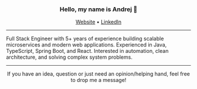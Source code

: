 <h3 align='center'>Hello, my name is Andrej 👋</h3>
<div align='center'>
<a href="https://andrejzafirovski.com">Website</a> • <a href='https://www.linkedin.com/in/andrej-zafirovski/'>LinkedIn</a>
</div>

---

Full Stack Engineer with 5+ years of experience building scalable microservices and modern web applications. Experienced in Java, TypeScript, Spring Boot, and React. Interested in automation, clean architecture, and solving complex system problems.

---
<p align='center'>If you have an idea, question or just need an opinion/helping hand, feel free to drop me a message! </a></p>

<!-- <h1 align='center'><i>Stay blessed! 🙏 </i></h1> -->

<!--
**AndrejZaf/AndrejZaf** is a ✨ _special_ ✨ repository because its `README.md` (this file) appears on your GitHub profile.

Here are some ideas to get you started:

- 🔭 I’m currently working on ...
- 🌱 I’m currently learning ...
- 👯 I’m looking to collaborate on ...
- 🤔 I’m looking for help with ...
- 💬 Ask me about ...
- 📫 How to reach me: ...
- 😄 Pronouns: ...
- ⚡ Fun fact: ...
-->
